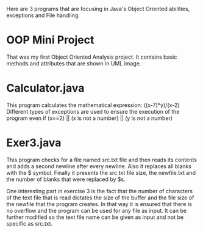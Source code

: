 Here are 3 programs that are focusing in Java's Object Oriented abilities, exceptions and File handling.

# OOP Mini Project 
That was my first Object Oriented Analysis project. It contains basic methods and attributes that are shown in UML image.

# Calculator.java
This program calculates the mathematical expression: ((x-7)*y)/(x-2)
Different types of exceptions are used to ensure the execution of the program even if (x==2) || (x is not a number) || (y is not a number) 

# Exer3.java
This program checks for a file named src.txt file and then reads its contents and adds a second newline after every newline.
Also it replaces all blanks with the $ symbol.
Finally it presents the src.txt file size, the newfile.txt and the number of blanks that were replaced by $s.

One interesting part in exercise 3 is the fact that the number of characters of the text file that is read dictates the
size of the buffer and the file size of the newfile that the program creates.
In that way it is ensured that there is no overflow and the program can be used for any file as input.
It can be further modified so the text file name can be given as input and not be specific as src.txt. 
